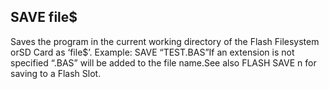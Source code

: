 ## SAVE file$

Saves the program in the current working directory of the Flash Filesystem orSD Card as ‘file$’. Example: SAVE “TEST.BAS”If an extension is not specified “.BAS” will be added to the file name.See also FLASH SAVE n for saving to a Flash Slot.